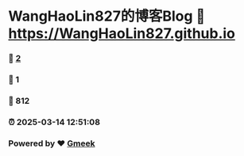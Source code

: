 # WangHaoLin827的博客Blog :link: https://WangHaoLin827.github.io 
### :page_facing_up: [2](https://WangHaoLin827.github.io/tag.html) 
### :speech_balloon: 1 
### :hibiscus: 812 
### :alarm_clock: 2025-03-14 12:51:08 
### Powered by :heart: [Gmeek](https://github.com/Meekdai/Gmeek)
